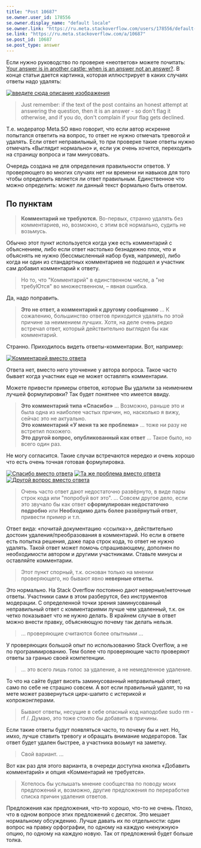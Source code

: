 ```yaml
---
title: "Post 10687"
se.owner.user_id: 178556
se.owner.display_name: "default locale"
se.owner.link: "https://ru.meta.stackoverflow.com/users/178556/default-locale"
se.link: "https://ru.meta.stackoverflow.com/a/10687"
se.post_id: 10687
se.post_type: answer
---
```

<p>Если нужно руководство по проверке «неответов» можете почитать: <a href="https://meta.stackexchange.com/questions/225370/your-answer-is-in-another-castle-when-is-an-answer-not-an-answer">Your answer is in another castle: when is an answer not an answer?</a>. В конце статьи дается картинка, которая иллюстрирует в каких случаях ответы надо удалять:</p>
<p><a href="https://i.stack.imgur.com/vAUaw.png" rel="nofollow noreferrer"><img src="https://i.stack.imgur.com/vAUaw.png" alt="введите сюда описание изображения" /></a></p>
<blockquote>
<p>Just remember: if the text of the post contains an honest attempt at answering the question, then it is an answer - so don't flag it otherwise, and if you do, don't complain if your flag gets declined.</p>
</blockquote>
<p>Т.е. модератор Meta.SO явно говорит, что если автор искренне попытался ответить на вопрос, то ответ не нужно отмечать тревогой и удалять. Если ответ неправильный, то при проверке такие ответы нужно отмечать «Выглядит нормально» и, если уж очень хочется, переходить на страницу вопроса и там минусовать.</p>
<p>Очередь создана не для определения правильности ответов. У проверяющего во многих случаях нет ни времени ни навыков для того чтобы определить является ли ответ правильным. Единственное что можно определить: может ли данный текст формально быть ответом.</p>
<h2>По пунктам</h2>
<blockquote>
<p><strong>Комментарий не требуются.</strong> Во-первых, странно удалять без комментариев, но, возможно, с этим всё нормально, судить не возьмусь.</p>
</blockquote>
<p>Обычно этот пункт используется когда уже есть комментарий с объяснением, либо если ответ настолько безнадежно плох, что и объяснять не нужно (бессмысленный набор букв, например), либо когда ни один из стандартных комментариев не подошел и участник сам добавил комментарий к ответу.</p>
<blockquote>
<p>Но то, что &quot;Комментарий&quot; в единственном числе, а &quot;не требуЮтся&quot; во множественном, – явная ошибка.</p>
</blockquote>
<p>Да, надо поправить.</p>
<blockquote>
<p><strong>Это не ответ, а комментарий к другому сообщению</strong> ... К сожалению, большинство ответов приходится удалять по этой причине за неимением лучших. Хотя, на деле очень редко встречал ответ, который действительно выглядел бы как комментарий.</p>
</blockquote>
<p>Странно. Приходилось видеть ответы-комментарии. Вот, например:</p>
<p><a href="https://i.stack.imgur.com/ygmVC.png" rel="nofollow noreferrer"><img src="https://i.stack.imgur.com/ygmVC.png" alt="Комментарий вместо ответа" /></a></p>
<p>Ответа нет, вместо него уточнение у автора вопроса. Такое часто бывает когда участник еще не может оставлять комментарии.</p>
<p>Можете привести примеры ответов, которые Вы удалили за неимением лучшей формулировки? Так будет понятнее что имеется ввиду.</p>
<blockquote>
<p><strong>Это комментарий типа «Спасибо»</strong> ... Возможно, раньше это и была одна из наиболее частых причин, но, насколько я вижу, сейчас это не актуально.<br />
<strong>Это комментарий «У меня та же проблема»</strong> ... тоже ни разу не встретил похожего.<br />
<strong>Это другой вопрос, опубликованный как ответ</strong> ... Такое было, но всего один раз.</p>
</blockquote>
<p>Не могу согласится. Такие случаи встречаются нередко и очень хорошо что есть очень точная готовая формулировка.</p>
<p><a href="https://i.stack.imgur.com/siKyW.png" rel="nofollow noreferrer"><img src="https://i.stack.imgur.com/siKyW.png" alt="Спасибо вместо ответа" /></a>
<a href="https://i.stack.imgur.com/DEprP.png" rel="nofollow noreferrer"><img src="https://i.stack.imgur.com/DEprP.png" alt="Та же проблема вместо ответа" /></a>
<a href="https://i.stack.imgur.com/TL7NL.png" rel="nofollow noreferrer"><img src="https://i.stack.imgur.com/TL7NL.png" alt="Другой вопрос вместо ответа" /></a></p>
<blockquote>
<p>Очень часто ответ дают недостаточно развёрнуто, в виде пары строк кода или &quot;попробуй вот это&quot;. ... Совсем другое дело, если это звучало бы как ответ <strong>сформулирован недостаточно подробно</strong> или <strong>Необходимо дать более развёрнутый ответ</strong>, привести пример и т.п.</p>
</blockquote>
<p>Ответ вида: «почитай документацию &lt;ссылка&gt;», действительно достоин удаления/преобразования в комментарий. Но если в ответе есть попытка решения, даже пара строк кода, то ответ не нужно удалять. Такой ответ может помочь спрашивающему, дополнен по необходимости автором и другими участниками. Ставьте минусы и оставляйте комментарии.</p>
<blockquote>
<p>Этот пункт спорный, т.к. основан только на мнении проверяющего, но бывают явно <strong>неверные ответы.</strong></p>
</blockquote>
<p>Это нормально. На Stack Overflow постоянно дают неверные/неточные ответы. Участники сами в этом разберутся, без инструментов модерации. С определенной точки зрения заминусованный неправильный ответ с комментариями лучше чем удаленный, т.к. он четко показывает что не нужно делать. В крайнем случае в ответ можно внести правку, объясняющую почему так делать нельзя.</p>
<blockquote>
<p>... проверяющие считаются более опытными ...</p>
</blockquote>
<p>У проверяющих большой опыт по использованию Stack Overflow, а не по программированию. Тем более что проверяющие часто проверяют ответы за гранью своей компетенции.</p>
<blockquote>
<p>... это всего лишь голос за удаление, а не немедленное удаление.</p>
</blockquote>
<p>То что на сайте будет висеть заминусованный неправильный ответ, само по себе не страшно совсем. А вот если правильный удалят, то на мете может развернуться цирк-шапито с истерикой и копрожонглерами.</p>
<blockquote>
<p>Бывают ответы, несущие в себе опасный код наподобие sudo rm -rf /. Думаю, это тоже стоило бы добавить в причины.</p>
</blockquote>
<p>Если такие ответы будут появляться часто, то почему бы и нет. Но, имхо, лучше ставить тревогу и обращать внимание модераторов. Так ответ будет удален быстрее, а участника возьмут на заметку.</p>
<blockquote>
<p>Свой вариант. ...</p>
</blockquote>
<p>Вот как раз для этого варианта, в очереди доступна кнопка «Добавить комментарий» и опция «Комментарий не требуется».</p>
<blockquote>
<p>Хотелось бы услышать мнение сообщества по поводу моих предложений и, возможно, другие предложения по переработке списка причин удаления ответов.</p>
</blockquote>
<p>Предложения как предложения, что-то хорошо, что-то не очень. Плохо, что в одном вопросе этих предложений с десяток. Это мешает нормальному обсуждению. Лучше давать их по отдельности: один вопрос на правку орфографии, по одному на каждую «ненужную» опцию, по одному на каждую новую. Так от предложений будет больше толка.</p>

